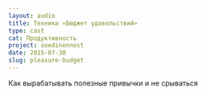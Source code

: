 ```yaml
---
layout: audio
title: Техника «Бюджет удовольствий»
type: cast
cat: Продуктивность
project: soedinennost
date: 2015-07-30
slug: pleasure-budget
---
```


Как вырабатывать полезные привычки и не срываться